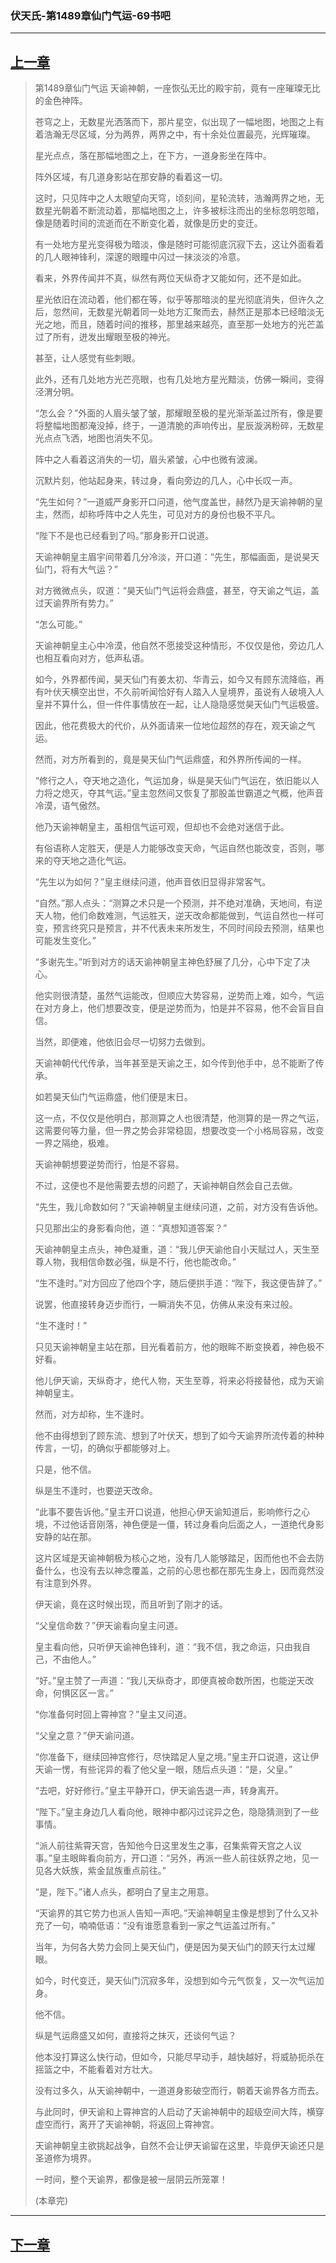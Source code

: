 ### 伏天氏-第1489章仙门气运-69书吧

--------
[上一章](./59f7771b8123efa5c102f57eaddbfe2d.md)
--------


>
>
>
>第1489章仙门气运
>天谕神朝，一座恢弘无比的殿宇前，竟有一座璀璨无比的金色神阵。
>
>苍穹之上，无数星光洒落而下，那片星空，似出现了一幅地图，地图之上有着浩瀚无尽区域，分为两界，两界之中，有十余处位置最亮，光辉璀璨。
>
>星光点点，落在那幅地图之上，在下方，一道身影坐在阵中。
>
>阵外区域，有几道身影站在那安静的看着这一切。
>
>这时，只见阵中之人太眼望向天穹，顷刻间，星轮流转，浩瀚两界之地，无数星光朝着不断流动着，那幅地图之上，许多被标注而出的坐标忽明忽暗，像是随着时间的流逝而在不断变化着，就像是历史的变迁。
>
>有一处地方星光变得极为暗淡，像是随时可能彻底沉寂下去，这让外面看着的几人眼神锋利，深邃的眼瞳中闪过一抹淡淡的冷意。
>
>看来，外界传闻并不真，纵然有两位天纵奇才又能如何，还不是如此。
>
>星光依旧在流动着，他们都在等，似乎等那暗淡的星光彻底消失，但许久之后，忽然间，无数星光朝着同一处地方汇聚而去，赫然正是那本已经暗淡无光之地，而且，随着时间的推移，那里越来越亮，直至那一处地方的光芒盖过了所有，迸发出耀眼至极的神光。
>
>甚至，让人感觉有些刺眼。
>
>此外，还有几处地方光芒亮眼，也有几处地方星光黯淡，仿佛一瞬间，变得泾渭分明。
>
>“怎么会？”外面的人眉头皱了皱，那耀眼至极的星光渐渐盖过所有，像是要将整幅地图都淹没掉，终于，一道清脆的声响传出，星辰漩涡粉碎，无数星光点点飞洒，地图也消失不见。
>
>阵中之人看着这消失的一切，眉头紧皱，心中也微有波澜。
>
>沉默片刻，他站起身来，转过身，看向旁边的几人，心中长叹一声。
>
>“先生如何？”一道威严身影开口问道，他气度盖世，赫然乃是天谕神朝的皇主，然而，却称呼阵中之人先生，可见对方的身份也极不平凡。
>
>“陛下不是也已经看到了吗。”那身影开口说道。
>
>天谕神朝皇主眉宇间带着几分冷淡，开口道：“先生，那幅画面，是说昊天仙门，将有大气运？”
>
>对方微微点头，叹道：“昊天仙门气运将会鼎盛，甚至，夺天谕之气运，盖过天谕界所有势力。”
>
>“怎么可能。”
>
>天谕神朝皇主心中冷漠，他自然不愿接受这种情形，不仅仅是他，旁边几人也相互看向对方，低声私语。
>
>如今，外界都传闻，昊天仙门有姜太初、华青云，如今又有顾东流降临，再有叶伏天横空出世，不久前听闻恰好有人踏入人皇境界，虽说有人破境入人皇并不算什么，但一件件事情放在一起，让人隐隐感觉昊天仙门气运极盛。
>
>因此，他花费极大的代价，从外面请来一位地位超然的存在，观天谕之气运。
>
>然而，对方所看到的，竟是昊天仙门气运鼎盛，和外界所传闻的一样。
>
>“修行之人，夺天地之造化，气运加身，纵是昊天仙门气运在，依旧能以人力将之熄灭，夺其气运。”皇主忽然间又恢复了那股盖世霸道之气概，他声音冷漠，语气傲然。
>
>他乃天谕神朝皇主，虽相信气运可观，但却也不会绝对迷信于此。
>
>有俗语称人定胜天，便是人力能够改变天命，气运自然也能改变，否则，哪来的夺天地之造化气运。
>
>“先生以为如何？”皇主继续问道，他声音依旧显得非常客气。
>
>“自然。”那人点头：“测算之术只是一个预测，并不绝对准确，天地间，有逆天人物，他们命数难测，气运胜天，逆天改命都能做到，气运自然也一样可变，预言终究只是预言，并不代表未来所发生，不同时间段去预测，结果也可能发生变化。”
>
>“多谢先生。”听到对方的话天谕神朝皇主神色舒展了几分，心中下定了决心。
>
>他实则很清楚，虽然气运能改，但顺应大势容易，逆势而上难，如今，气运在对方身上，他们想要改变，便是逆势而为，怕是并不容易，他不会盲目自信。
>
>当然，即便难，他依旧会尽一切努力去做到。
>
>天谕神朝代代传承，当年甚至是天谕之王，如今传到他手中，总不能断了传承。
>
>如若昊天仙门气运鼎盛，他们便是末日。
>
>这一点，不仅仅是他明白，那测算之人也很清楚，他测算的是一界之气运，这需要何等力量，但一界之势会非常稳固，想要改变一个小格局容易，改变一界之隔绝，极难。
>
>天谕神朝想要逆势而行，怕是不容易。
>
>不过，这便也不是他需要去想的问题了，天谕神朝自然会自己去做。
>
>“先生，我儿命数如何？”天谕神朝皇主继续问道，之前，对方没有告诉他。
>
>只见那出尘的身影看向他，道：“真想知道答案？”
>
>天谕神朝皇主点头，神色凝重，道：“我儿伊天谕他自小天赋过人，天生至尊人物，我相信命数必强，纵是不行，他也能改命。”
>
>“生不逢时。”对方回应了他四个字，随后便拱手道：“陛下，我这便告辞了。”
>
>说罢，他直接转身迈步而行，一瞬消失不见，仿佛从来没有来过般。
>
>“生不逢时！”
>
>只见天谕神朝皇主站在那，目光看着前方，他的眼眸不断变换着，神色极不好看。
>
>他儿伊天谕，天纵奇才，绝代人物，天生至尊，将来必将接替他，成为天谕神朝皇主。
>
>然而，对方却称，生不逢时。
>
>他不由得想到了顾东流、想到了叶伏天，想到了如今天谕界所流传着的种种传言，一切，的确似乎都能够对上。
>
>只是，他不信。
>
>纵是生不逢时，也要逆天改命。
>
>“此事不要告诉他。”皇主开口说道，他担心伊天谕知道后，影响修行之心境，不过他话音刚落，神色便是一僵，转过身看向后面之人，一道绝代身影安静的站在那。
>
>这片区域是天谕神朝极为核心之地，没有几人能够踏足，因而他也不会去防备什么，也没有去以神念覆盖，之前的心思也都在那先生身上，因而竟然没有注意到外界。
>
>伊天谕，竟在这时候出现，而且听到了刚才的话。
>
>“父皇信命数？”伊天谕看向皇主问道。
>
>皇主看向他，只听伊天谕神色锋利，道：“我不信，我之命运，只由我自己，不由他人。”
>
>“好。”皇主赞了一声道：“我儿天纵奇才，即便真被命数所困，也能逆天改命，何惧区区一言。”
>
>“你准备何时回上霄神宫？”皇主又问道。
>
>“父皇之意？”伊天谕问道。
>
>“你准备下，继续回神宫修行，尽快踏足人皇之境。”皇主开口说道，这让伊天谕一愣，有些诧异的看了他父皇一眼，随后点头道：“是，父皇。”
>
>“去吧，好好修行。”皇主平静开口，伊天谕告退一声，转身离开。
>
>“陛下。”皇主身边几人看向他，眼神中都闪过诧异之色，隐隐猜测到了一些事情。
>
>“派人前往紫霄天宫，告知他今日这里发生之事，召集紫霄天宫之人议事。”皇主眼眸看向前方，开口道：“另外，再派一些人前往妖界之地，见一见各大妖族，紫金鼠族重点前往。”
>
>“是，陛下。”诸人点头，都明白了皇主之用意。
>
>“天谕界的其它势力也派人告知一声吧。”天谕神朝皇主像是想到了什么又补充了一句，喃喃低语：“没有谁愿意看到一家之气运盖过所有。”
>
>当年，为何各大势力会同上昊天仙门，便是因为昊天仙门的顾天行太过耀眼。
>
>如今，时代变迁，昊天仙门沉寂多年，没想到如今元气恢复，又一次气运加身。
>
>他不信。
>
>纵是气运鼎盛又如何，直接将之抹灭，还谈何气运？
>
>他本没打算这么快行动，但如今，只能尽早动手，越快越好，将威胁扼杀在摇篮之中，不能看着对方壮大。
>
>没有过多久，从天谕神朝中，一道道身影破空而行，朝着天谕界各方而去。
>
>与此同时，伊天谕和上霄神宫的人启动了天谕神朝中的超级空间大阵，横穿虚空而行，离开了天谕神朝，将返回上霄神宫。
>
>天谕神朝皇主欲挑起战争，自然不会让伊天谕留在这里，毕竟伊天谕还只是圣道修为境界。
>
>一时间，整个天谕界，都像是被一层阴云所笼罩！
>
>(本章完)
>
>

--------
[下一章](./5328ff1a7fe905e2553e89846418adc6.md)
--------
